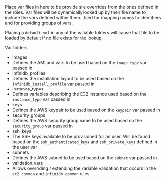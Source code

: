 Place var files in here to be provide site overrides from the ones defined in the roles.  Var files will be dynamically looked up by their file name to include the vars defined within them.  Used for mapping names to identifiers and for providing groups of vars.

Placing a `default.yml` in any of the variable folders will cause that file to be loaded by default if no file exists for the lookup.

Var folders

* images
 * Defines the AMI and vars to be used based on the `image_type` var passed in	
* infinidb_profiles
 * Defines the installation layout to be used based on the `infinidb_install_profile` var passed in
* instance_types
 * Defines variables describing the EC2 instance used based on the `instance_type` var passed in
* keys
 * Defines the AWS keypair to be used based on the `keypair` var passed in
* security_groups
 * Defines the AWS security group name to be used based on the `security_group` var passed in
* ssh_keys
 * The SSH keys available to be provisioned for an user.  Will be found based on the `ssh_authenticated_keys` and `ssh_private_keys` defined in the user var
* subnets
 * Defines the AWS subnet to be used based on the `subnet` var passed in
* validation_vars
 * Allows overriding / extending the variable validation that occurs in the `ec2_common` and `infinidb_common` roles

